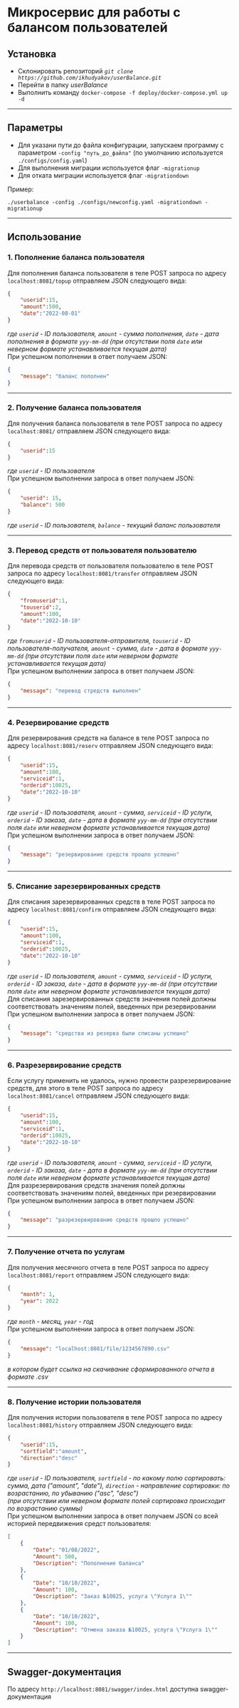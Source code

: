 # Микросервис для работы с балансом пользователей

## Установка
- Склонировать репозиторий _```git clone https://github.com/ikhudyakov/userBalance.git```_
- Перейти в папку _userBalance_
- Выполнить команду ```docker-compose -f deploy/docker-compose.yml up -d```
***

## Параметры
- Для указани пути до файла конфигурации, запускаем программу с параметром `-config "путь_до_файла"` (по умолчанию используется `./configs/config.yaml`)
- Для выполнения миграции используется флаг `-migrationup`
- Для отката миграции используется флаг `-migrationdown`

Пример: 
```
./userbalance -config ./configs/newconfig.yaml -migrationdown -migrationup
```
***

## Использование 
### 1. Пополнение баланса пользователя
Для пополнения баланса пользователя в теле POST запроса по адресу ```localhost:8081/topup``` отправляем JSON следующего вида:
```json
{
    "userid":15,
    "amount":500,
    "date":"2022-08-01"
}
```
*где `userid` - ID пользователя, `amount` - сумма пополнения, `date` - дата пополнения в формате `yyy-mm-dd` (при отсутствии поля `date` или неверном формате устанавливается текущая дата)*</br>
При успешном пополнении в ответ получаем JSON:
```json
{
    "message": "баланс пополнен"
}
```
***
### 2. Получение баланса пользователя
Для получения баланса пользователя в теле POST запроса по адресу ```localhost:8081/``` отправляем JSON следующего вида:
```json
{
    "userid":15
}
```
*где `userid` - ID пользователя*</br>
При успешном выполнении запроса в ответ получаем JSON:
```json
{
    "userid": 15,
    "balance": 500
}
```
*где `userid` - ID пользователя, `balance` - текущий баланс пользователя*</br>
***
### 3. Перевод средств от пользователя пользователю 
Для перевода средств от пользователя пользователю в теле POST запроса по адресу ```localhost:8081/transfer``` отправляем JSON следующего вида:
```json
{
    "fromuserid":1,
    "touserid":2,
    "amount":100,
    "date":"2022-10-10"
}
```
*где `fromuserid` - ID пользователя-отправителя, `touserid` - ID пользователя-получателя, `amount` - сумма, `date` - дата в формате `yyy-mm-dd` (при отсутствии поля `date` или неверном формате устанавливается текущая дата)*</br>
При успешном выполнении запроса в ответ получаем JSON:
```json
{
    "message": "перевод стредств выполнен"
}
```
***
### 4. Резервирование средств 
Для резервирования средств на балансе в теле POST запроса по адресу ```localhost:8081/reserv``` отправляем JSON следующего вида:
```json
{
    "userid":15,
    "amount":100,
    "serviceid":1,
    "orderid":10025,
    "date":"2022-10-10"
}
```
*где `userid` - ID пользователя, `amount` - сумма, `serviceid` - ID услуги, `orderid` - ID заказа, `date` - дата в формате `yyy-mm-dd` (при отсутствии поля `date` или неверном формате устанавливается текущая дата)*</br>
При успешном выполнении запроса в ответ получаем JSON:
```json
{
    "message": "резервирование средств прошло успешно"
}
```
***
### 5. Списание зарезервированных средств
Для списания зарезервированных средств в теле POST запроса по адресу ```localhost:8081/confirm``` отправляем JSON следующего вида:
```json
{
    "userid":15,
    "amount":100,
    "serviceid":1,
    "orderid":10025,
    "date":"2022-10-10"
}
```
*где `userid` - ID пользователя, `amount` - сумма, `serviceid` - ID услуги, `orderid` - ID заказа, `date` - дата в формате `yyy-mm-dd` (при отсутствии поля `date` или неверном формате устанавливается текущая дата)*</br>
Для списания зарезервированных средств значения полей должны соответствовать значениям полей, введенных при резервировании</br> 
При успешном выполнении запроса в ответ получаем JSON:
```json
{
    "message": "средства из резерва были списаны успешно"
}
```
***
### 6. Разрезервирование средств
Если услугу применить не удалось, нужно провести разрезервирование средств, для этого в теле POST запроса по адресу ```localhost:8081/cancel``` отправляем JSON следующего вида:
```json
{
    "userid":15,
    "amount":100,
    "serviceid":1,
    "orderid":10025,
    "date":"2022-10-10"
}
```
*где `userid` - ID пользователя, `amount` - сумма, `serviceid` - ID услуги, `orderid` - ID заказа, `date` - дата в формате `yyy-mm-dd` (при отсутствии поля `date` или неверном формате устанавливается текущая дата)*</br>
Для разрезервирования средств значения полей должны соответствовать значениям полей, введенных при резервировании</br> 
При успешном выполнении запроса в ответ получаем JSON:
```json
{
    "message": "разрезервирование средств прошло успешно"
}
```
***
### 7. Получение отчета по услугам
Для получения месячного отчета в теле POST запроса по адресу ```localhost:8081/report``` отправляем JSON следующего вида:
```json
{
    "month": 1,
    "year": 2022
}
```
*где `month` - месяц, `year` - год*</br>
При успешном выполнении запроса в ответ получаем JSON:
```json
{
    "message": "localhost:8081/file/1234567890.csv"
}
```
*в котором будет ссылка на скачивание сформированного отчета в формате .csv*</br>
***
### 8. Получение истории пользователя
Для получения истории пользователя в теле POST запроса по адресу ```localhost:8081/history``` отправляем JSON следующего вида:
```json
{
    "userid":15,
    "sortfield":"amount",
    "direction":"desc"
}
```
*где `userid` - ID пользователя, `sortfield` - по какому полю сортировать: сумма, дата ("amount", "date"), `direction` - направление сортировки: по возрастанию, по убыванию ("asc", "desc")</br>(при отсутствии или неверном формате полей сортировка происходит по возрастанию суммы)*</br>
При успешном выполнении запроса в ответ получаем JSON со всей историей передвижения средст пользователя:
```json
[
    {
        "Date": "01/08/2022",
        "Amount": 500,
        "Description": "Пополнение баланса"
    },
    {
        "Date": "10/10/2022",
        "Amount": 100,
        "Description": "Заказ №10025, услуга \"Услуга 1\""
    },
    {
        "Date": "10/10/2022",
        "Amount": 100,
        "Description": "Отмена заказа №10025, услуга \"Услуга 1\""
    }
]
```
***

## Swagger-документация
 По адресу ``http://localhost:8081/swagger/index.html`` доступна swagger-документация